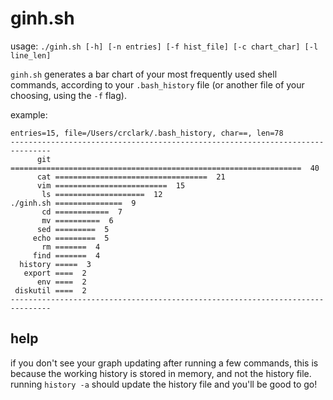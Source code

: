 # ginh.sh

usage: `./ginh.sh [-h] [-n entries] [-f hist_file] [-c chart_char] [-l line_len]`

`ginh.sh` generates a bar chart of your most frequently used shell commands,
according to your `.bash_history` file (or another file of your choosing, using the `-f`
flag). 

example:

```
entries=15, file=/Users/crclark/.bash_history, char==, len=78
-------------------------------------------------------------------------------
      git =================================================================  40
      cat ==================================  21
      vim =========================  15
       ls ====================  12
./ginh.sh ===============  9
       cd ============  7
       mv ==========  6
      sed =========  5
     echo =========  5
       rm =======  4
     find =======  4
  history =====  3
   export ====  2
      env ====  2
 diskutil ====  2
-------------------------------------------------------------------------------
```

## help

if you don't see your graph updating after running a few commands, this is 
  because the working history is stored in memory, and not the history file.
  running `history -a` should update the history file and you'll be good to 
  go!
